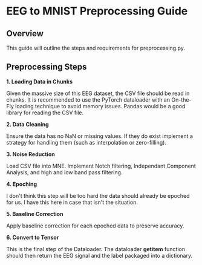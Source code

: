 # EEG to MNIST Preprocessing Guide
## Overview
This guide will outline the steps and requirements for preprocessing.py.

## Preprocessing Steps

**1. Loading Data in Chunks**

Given the massive size of this EEG dataset, the CSV file should be read in chunks. It is recommended to use the PyTorch dataloader with an On-the-Fly loading technique to avoid memory issues. Pandas would be a good library for reading the CSV file. 

**2. Data Cleaning**

Ensure the data has no NaN or missing values. If they do exist implement a strategy for handling them (such as interpolation or zero-filling).

**3. Noise Reduction**

Load CSV file into MNE. Implement Notch filtering, Independant Component Analysis, and high and low band pass filtering.

**4. Epoching**

I don't think this step will be too hard the data should already be epoched for us. I have this here in case that isn't the situation.

**5. Baseline Correction**

Apply baseline correction for each epoched data to preserve accuracy.

**6. Convert to Tensor**

This is the final step of the Dataloader. The dataloader __getitem__ function should then return the EEG signal and the label packaged into a dictionary.

